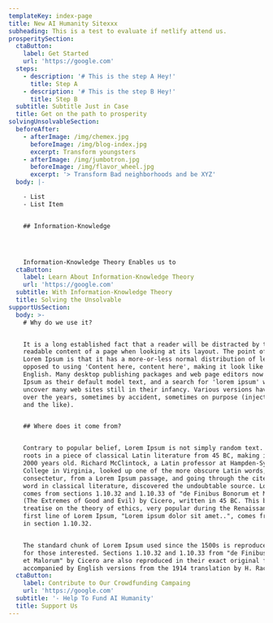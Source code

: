 ```yaml
---
templateKey: index-page
title: New AI Humanity Sitexxx
subheading: This is a test to evaluate if netlify attend us.
prosperitySection:
  ctaButton:
    label: Get Started
    url: 'https://google.com'
  steps:
    - description: '# This is the step A Hey!'
      title: Step A
    - description: '# This is the step B Hey!'
      title: Step B
  subtitle: Subtitle Just in Case
  title: Get on the path to prosperity
solvingUnsolvableSection:
  beforeAfter:
    - afterImage: /img/chemex.jpg
      beforeImage: /img/blog-index.jpg
      excerpt: Transform youngsters
    - afterImage: /img/jumbotron.jpg
      beforeImage: /img/flavor_wheel.jpg
      excerpt: '> Transform Bad neighborhoods and be XYZ'
  body: |-

    - List
    - List Item


    ## Information-Knowledge




    Information-Knowledge Theory Enables us to
  ctaButton:
    label: Learn About Information-Knowledge Theory
    url: 'https://google.com'
  subtitle: With Information-Knowledge Theory
  title: Solving the Unsolvable
supportUsSection:
  body: >-
    # Why do we use it?


    It is a long established fact that a reader will be distracted by the
    readable content of a page when looking at its layout. The point of using
    Lorem Ipsum is that it has a more-or-less normal distribution of letters, as
    opposed to using 'Content here, content here', making it look like readable
    English. Many desktop publishing packages and web page editors now use Lorem
    Ipsum as their default model text, and a search for 'lorem ipsum' will
    uncover many web sites still in their infancy. Various versions have evolved
    over the years, sometimes by accident, sometimes on purpose (injected humour
    and the like).


    ## Where does it come from?


    Contrary to popular belief, Lorem Ipsum is not simply random text. It has
    roots in a piece of classical Latin literature from 45 BC, making it over
    2000 years old. Richard McClintock, a Latin professor at Hampden-Sydney
    College in Virginia, looked up one of the more obscure Latin words,
    consectetur, from a Lorem Ipsum passage, and going through the cites of the
    word in classical literature, discovered the undoubtable source. Lorem Ipsum
    comes from sections 1.10.32 and 1.10.33 of "de Finibus Bonorum et Malorum"
    (The Extremes of Good and Evil) by Cicero, written in 45 BC. This book is a
    treatise on the theory of ethics, very popular during the Renaissance. The
    first line of Lorem Ipsum, "Lorem ipsum dolor sit amet..", comes from a line
    in section 1.10.32.


    The standard chunk of Lorem Ipsum used since the 1500s is reproduced below
    for those interested. Sections 1.10.32 and 1.10.33 from "de Finibus Bonorum
    et Malorum" by Cicero are also reproduced in their exact original form,
    accompanied by English versions from the 1914 translation by H. Rackham.
  ctaButton:
    label: Contribute to Our Crowdfunding Campaing
    url: 'https://google.com'
  subtitle: '- Help To Fund AI Humanity'
  title: Support Us
---
```


